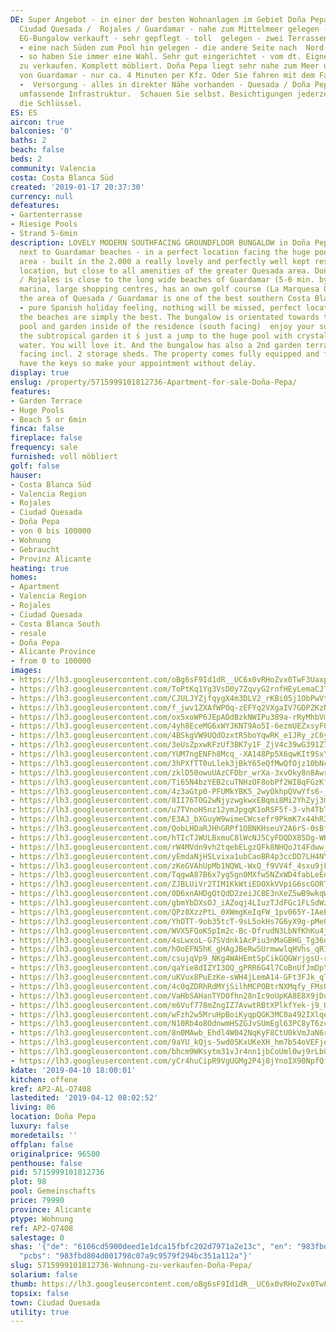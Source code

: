 ```yaml
---
DE: Super Angebot - in einer der besten Wohnanlagen im Gebiet Doña Pepa als Teil von
  Ciudad Quesada /  Rojales / Guardamar - nahe zum Mittelmeer gelegen - wird dieser
  EG-Bungalow verkauft - sehr gepflegt - toll  gelegen - zwei Terrassengarten-Seiten
  - eine nach Süden zum Pool hin gelegen - die andere Seite nach  Nord-Westen gelegen
  - so haben Sie immer eine Wahl. Sehr gut eingerichtet - vom dt. Eigner - im  Kundenauftrag
  zu verkaufen. Komplett möbliert. Doña Pepa liegt sehr nahe zum Meer und den langen  Sandstränden
  von Guardamar - nur ca. 4 Minuten per Kfz. Oder Sie fahren mit dem Fahrrad. Einkaufen
  -  Versorgung - alles in direkter Nähe vorhanden - Quesada / Doña Pepa bietet eine
  umfassende Infrastruktur.  Schauen Sie selbst. Besichtigungen jederzeit - wir haben
  die Schlüssel.
ES: ES
aircon: true
balconies: '0'
baths: 2
beach: false
beds: 2
community: Valencia
costa: Costa Blanca Süd
created: '2019-01-17 20:37:30'
currency: null
defeatures:
- Gartenterrasse
- Riesige Pools
- Strand 5-6min
description: LOVELY MODERN SOUTHFACING GROUNDFLOOR BUNGALOW in Doña Pepa / Quesada
  next to Guardamar beaches - in a perfect location facing the huge pool / garden
  area - built in the 2.000 a really lovely and perfectly well kept residence, quiet
  location, but close to all amenities of the greater Quesada area. Doña Pepa / Quesada
  / Rojales is close to the long wide beaches of Guardamar (5-6 min. by car), the
  marina, large shopping centres, has an own golf course (La Marquesa Golf) - and
  the area of Quesada / Guardamar is one of the best southern Costa Blanca locations
  - pure Spanish holiday feeling, nothing will be missed, perfect location and quality.  And
  the beaches are simply the best. The bungalow is orientated towards the wonderful
  pool and garden inside of the residence (south facing)  enjoy your sundowner overlooking
  the subtropical garden it ́s just a jump to the huge pool with crystal clear blue
  water. You will love it. And the bungalow has also a 2nd garden terrace north west
  facing incl. 2 storage sheds. The property comes fully equipped and furnished. We
  have the keys so make your appointment without delay.
display: true
enslug: /property/5715999101812736-Apartment-for-sale-Doña-Pepa/
features:
- Garden Terrace
- Huge Pools
- Beach 5 or 6min
finca: false
fireplace: false
frequency: sale
furnished: voll möbliert
golf: false
hauser:
- Costa Blanca Süd
- Valencia Region
- Rojales
- Ciudad Quesada
- Doña Pepa
- von 0 bis 100000
- Wohnung
- Gebraucht
- Provinz Alicante
heating: true
homes:
- Apartment
- Valencia Region
- Rojales
- Ciudad Quesada
- Costa Blanca South
- resale
- Doña Pepa
- Alicante Province
- from 0 to 100000
images:
- https://lh3.googleusercontent.com/oBg6sF9Id1dR__UC6x0vRHoZvx0TwF3UaxpJFAFWEBDvm7nsHPvA5EnZisRYtQuLG3LeS3e5Q8Xklmpar3Qb=w640-rj-e30-l100
- https://lh3.googleusercontent.com/ToPtKq1Yg3VsD0y7ZqvyG2rnfHEyLemaCJTY6EfyNaXWbr7-crb7Q8jkGPQ5BTna2ol8zynHWUfp9mNq_AbRcg=w640-rj-e30-l100
- https://lh3.googleusercontent.com/CJULJYZjfqygX4m3DLV2_rKBi05j1ObPwVttHbpgnKXJjwKPYuocndUM0i0cs9HlEJ3QnvFb44ms7KVUU5-6Xg=w640-rj-e30-l100
- https://lh3.googleusercontent.com/f_jwv1ZXAfWPOq-zEFYq2VXgaIV7GDPZKzNd6KALSr1ctA9YUSVB_ZzNtGaL9ioxPrmYuQJMzIdv7LorB4c=w640-rj-e30-l100
- https://lh3.googleusercontent.com/ox5xoWP6JEpADdBzkNWIPu389a-rRyMhbVmJH6HQ9x4rdAjveKJGGyBkIftBgQ-i0am5P43nRIkL1i3TwL4=w640-rj-e30-l100
- https://lh3.googleusercontent.com/4yh8EceMG6xWYJKNT9Ao5I-6ezmUEZxsyF0Aco5e4ecs6CG-pk36TMk8W5hF716IZYiPREuLdA2Hpt7dXNmw=w640-rj-e30-l100
- https://lh3.googleusercontent.com/4BSkgVW9UQdOzxtR5boYqwRK_e1JRy_zC6yXL7Eqpi6LPsaqZP6Yq-QehSUhjGtYzZlF3Xs9xwdXV-xYy_Jr=w640-rj-e30-l100
- https://lh3.googleusercontent.com/3eUsZpxwKFzUf3BK7y1F_ZjV4c39wG391Z7iYZPIVUK_gy4SW7eWVhb_HdNYy0v5wLtHiVp_Fk6PnZc2E48y=w640-rj-e30-l100
- https://lh3.googleusercontent.com/YUM7ngENFh8Mcq_-XA148Pp5X6qwKIt9SxYXbv-nf1C5sF0FtMLbdPcCF5x8QeiVd4JjALTitwcY39ipx81a=w640-rj-e30-l100
- https://lh3.googleusercontent.com/3hPXfTT0uLlek3jBkY65eQfMwQfOjz10bNccaVf56KDbsJ10GdTgZzJ9Z7PY2sdJEzpTKUR7luk7m0dw8Lvd=w640-rj-e30-l100
- https://lh3.googleusercontent.com/zklD50owuUAzCFDbr_wrXa-3xvOky8n8Awr8oJDTzpQzw5aTr0KIKf9Tj6dLksjMLYZMwp2jBQ7Li7FfKyQ=w640-rj-e30-l100
- https://lh3.googleusercontent.com/Ti65N4bzYEB2cuTNHzOF8obPf2WIBqFGzKfrvxhZBLOFO-Lk52GncgZ9ddWqpKAz_Z_QIJReSdZIMiQGq7Y=w640-rj-e30-l100
- https://lh3.googleusercontent.com/4z3aGtp0-PFUMkYBK5_2wyOkhpQVwYfs6-_BXN41Pzc2WzKGn4FCWcMDcP25ok4CRkndoSmb013_geqB62k=w640-rj-e30-l100
- https://lh3.googleusercontent.com/8II76TOG2wNjyzwgkwxEBqmi8Mi2YhZyj3mam0hYihpyTjCsTFRKzRk8zz7TOY4LpUhsXwIax6VLRvPxvX4=w640-rj-e30-l100
- https://lh3.googleusercontent.com/u7TVnoHSnz12ymJpgqK1oRSF5f-3-vh4TbTw5v82BaOn1JClnevdlPy0BAgJ_ZBcMCb3nJHdIM4WDghwOn53GQ=w640-rj-e30-l100
- https://lh3.googleusercontent.com/E3AJ_bXGuyW9wimeCWcsefr9PkmK7x44hR3V9vGgX2U7HlQCqCRFZ3RBDz1T4TjGZFG7haxQRvTXJC34Pow=w640-rj-e30-l100
- https://lh3.googleusercontent.com/QobLHDaRJHhGRPf1OBNKHseuY2A6rS-0sBfIBaTOamIyN217EeFfnqYgEWeYyVtFW97vtewtwhiz8K5a8ajN=w640-rj-e30-l100
- https://lh3.googleusercontent.com/hTIcTJWULBxmuC8lWcNJ5CyFDQDX85Dg-WKEqIynP7EmZHHadU7m4uTMXncMKRpxcnDdptzWaECBRllDbYg=w640-rj-e30-l100
- https://lh3.googleusercontent.com/rW4MVdn9vh2tqebELgzQFk8NHQoJt4Fdww_mBRbE9TU2GiYDJLdPFDXC2bO3eCtMan6WZbt2a3H0mBmjs0t6=w640-rj-e30-l100
- https://lh3.googleusercontent.com/yEmdaNjHSLvixa1ubCaoBR4p3ccDD7LH4NY1deabRgyyPfur--C28ozeCpZkbyKsCX9yAT8aiFwpF3CRSh0Xcg=w640-rj-e30-l100
- https://lh3.googleusercontent.com/zKeGVAhUpMb1NQWL-WxQ_f9VV4f_4sxu9jFtvRyXTWrnmqmwt5D8uOdg1iPJwq9Ot3d7aRz3kK6N3E37-3Cm=w640-rj-e30-l100
- https://lh3.googleusercontent.com/TqgwA87B6x7yg5gn0MXfw5NZxWD4fabLeEd_qfWOR8EJvFGDZVF3gmLRQVZ9ukPHq1Nta9NdMfHBBaRcRm0=w640-rj-e30-l100
- https://lh3.googleusercontent.com/ZJBLUiVr2TIM1KkWtiEDOXkVVpiG6scGORT8QqVisyjzEy8xGJKpJs8w1SXKa7vpluuP5UTB-NAlBKvjbFAhkw=w640-rj-e30-l100
- https://lh3.googleusercontent.com/0D6xnAHDgQtQdD2zeiJCBE3nXeZ5wB9wkqWRpLxmCuMcXBarzgFjr8HFmJ8747C-ea6LlCs5DpwEUI7MsQmG=w640-rj-e30-l100
- https://lh3.googleusercontent.com/gbmYbDXsOJ_iAZoqj4LIuzTJdFGc1FLSdWzFpxmVrrFu6pHyzhYffrtTcW0tqZbRfPwRbtws3G3t2QlDHWDiPQ=w640-rj-e30-l100
- https://lh3.googleusercontent.com/QPz8XzzPtL_0XWmgKeIqFW_1pv065Y-IAeEHv05MVc65x0EwXHSVoICogL5Ilg6MOzj3f4S9p8ltldxkPixBlw=w640-rj-e30-l100
- https://lh3.googleusercontent.com/YhOTT-9ob35tcT-9sL5okHs7G6yX9g-pMeOyiNlT-G3Ob2a_cjLCjlO7rOY3D95VUWtJ--ri6xEIrBsgYbA=w640-rj-e30-l100
- https://lh3.googleusercontent.com/WVX5FQoKSpIm2c-Bc-DfrudN3LbNfKhKu4jQPwq1tlhcjHCTnRwWNG7j6TrfnPjW5RehHz73jeolw8N7Pk9cgw=w640-rj-e30-l100
- https://lh3.googleusercontent.com/4sLwxoL-G7SVdnk1AcPiu3nMaGBHG_Tg36o1_Exn3kr8KMej5dzKs8FPqEG7eiMlxMnhT9f7LJg_RLJaoBCS=w640-rj-e30-l100
- https://lh3.googleusercontent.com/hOoEFN5hK_gHAgJBeRwSUrmwwlqHVhs_qR18QL6UHfsDow6vwH4deiuv2A78V1-MRLZ5CyIr13JC0cmQOrWg=w640-rj-e30-l100
- https://lh3.googleusercontent.com/csujqVp9_NKg4WAHEmtSpCikGQGWrjgsU-rd6QFb2zJbREe57vkyDvqAjY3GxuaLvf12uRysM4B0cV3H0vbFew=w640-rj-e30-l100
- https://lh3.googleusercontent.com/qaYie8dIZYI3OQ_gPRR6G4l7CoBnUfJmDpYfJJWd9ZhuvtUFFGjccEShE0gWBrLLdprN66knpSng7G9I3U8p=w640-rj-e30-l100
- https://lh3.googleusercontent.com/uKVux8PuEzKe-sWH4jLemA14-GFt3FJk_qTWCIRNEYEMbhx4g5dRqVZ2e8-l8YSJn_g7kq9NPUbnV9rQjBw=w640-rj-e30-l100
- https://lh3.googleusercontent.com/4c0qZDRhRdMYjSilhMCPOBtrNXMqfy_FMsQAnNHeHunEmPpTWay91ZZ34l8YHvCHlzQtm9lLSZyMmhi0IS0=w640-rj-e30-l100
- https://lh3.googleusercontent.com/VaHbSAHanTYDOfhn28nIc9oUpKA8E8X9jDu2Fwf5L-WhfhAa-wslzupd-OUt8snVBrrO_vRJtR31DJr_hj2V=w640-rj-e30-l100
- https://lh3.googleusercontent.com/m6Vuf778mZngIZ7AvwtRBtXPlkfYek-j9_OP9sCFSMWeK982DY1zwA5CLmbwp9TKErH0Ozc_xfcyUKowt8ae=w640-rj-e30-l100
- https://lh3.googleusercontent.com/wFzh2w5MruHpBoiKyqpQGK3MC0a492IXlqeoMG_9cu5lTOSImmMdPgA4IxnVBgHPBN7Zcnf5U4AD-XnngyA=w640-rj-e30-l100
- https://lh3.googleusercontent.com/N10Rb4o8OdnwmHSZGJvSUmEgl63PC8yT6zcu6rxQV7TR61ACpcDGoG0x0p4C9541Odu71fdVBdVzQXz6no7W=w640-rj-e30-l100
- https://lh3.googleusercontent.com/8n0MAwb_Ehdl4W042NqKyF8CtU0kVmJaN6rcjDhHPRju3jl03vFYU4QCV6m8VAdbaNpLHmIBQw2G0jJ1Ft9GIQ=w640-rj-e30-l100
- https://lh3.googleusercontent.com/9aYU_kQjs-5wd05KxUKeXH_hm7b54oVEFjoMYPyq5lgUKb75EOJG_EShRbXL-qhSpMQdTLcuarrharwbQsHA=w640-rj-e30-l100
- https://lh3.googleusercontent.com/bhcm9WKsytm31vJr4nn1jbCoUml0wj9rLb0Xefxyvx0B3HXLImV6RbrO1Vir9XRkUaSkGMo0QEy4Gph8-cmVcw=w640-rj-e30-l100
- https://lh3.googleusercontent.com/yCr4huCipR9VgUGMg2P4j8jYnoIX90NpfQfRzEtGRUrmQCp-k2j13QYkftI3959x7GFc8Y8mf-IMXkN7C-l4=w640-rj-e30-l100
kdate: '2019-04-10 18:00:01'
kitchen: offene
kref: AP2-AL-Q7408
lastedited: '2019-04-12 08:02:52'
living: 86
location: Doña Pepa
luxury: false
moredetails: ''
offplan: false
originalprice: 96500
penthouse: false
pid: 5715999101812736
plot: 98
pool: Gemeinschafts
price: 79990
province: Alicante
ptype: Wohnung
ref: AP2-Q7408
salestage: 0
shas: '{"de": "6106cd5900deed1e1dca15fbfc202d7971a2e13c", "en": "983fbd804d001798c07a9c9579f294bc351a112a",
  "pcbs": "983fbd804d001798c07a9c9579f294bc351a112a"}'
slug: 5715999101812736-Wohnung-zu-verkaufen-Doña-Pepa/
solarium: false
thumb: https://lh3.googleusercontent.com/oBg6sF9Id1dR__UC6x0vRHoZvx0TwF3UaxpJFAFWEBDvm7nsHPvA5EnZisRYtQuLG3LeS3e5Q8Xklmpar3Qb=w400-h240-n-rj-e30-l100
topsix: false
town: Ciudad Quesada
utility: true
---
```

